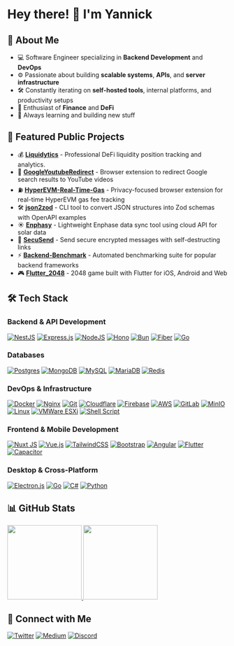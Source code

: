 # Hey there! 👋 I'm Yannick

## 🚀 About Me

- 💻 Software Engineer specializing in **Backend Development** and **DevOps**
- ⚙️ Passionate about building **scalable systems**, **APIs**, and **server
  infrastructure**
- 🛠️ Constantly iterating on **self-hosted tools**, internal platforms, and
  productivity setups
- 💸 Enthusiast of **Finance** and **DeFi**
- 🧠 Always learning and building new stuff

## 🎯 Featured Public Projects

- 💰 **[Liquidytics](https://liquidytics.xyz/)** - Professional DeFi liquidity position tracking and analytics.
- 🔗
  **[GoogleYoutubeRedirect](https://chromewebstore.google.com/detail/google-search-to-youtube/pioognemndfiikaapccdbcphgfdpgekp)** -
  Browser extension to redirect Google search results to YouTube videos
- ⛽
  **[HyperEVM-Real-Time-Gas](https://chromewebstore.google.com/detail/hyperevm-real-time-gas/lbmelajajgmfmhfplcfhbgjlngmhbplm)** -
  Privacy-focused browser extension for real-time HyperEVM gas fee tracking
- 🛠️ **[json2zod](https://json2zod.pages.dev/)** - CLI tool to convert JSON
  structures into Zod schemas with OpenAPI examples
- ☀️ **[Enphasy](https://hub.docker.com/r/drarox/enphasy)** - Lightweight
  Enphase data sync tool using cloud API for solar data
- 🔐 **[SecuSend](https://secusend.eu.org/)** - Send secure encrypted messages
  with self-destructing links
- ⚡ **[Backend-Benchmark](https://github.com/Drarox/Backend-Benchmark)** -
  Automated benchmarking suite for popular backend frameworks
- 🎮
  **[Flutter_2048](https://play.google.com/store/apps/details?id=com.yannickburkard.flutter2048)** -
  2048 game built with Flutter for iOS, Android and Web

## 🛠️ Tech Stack

### Backend & API Development

[![NestJS](https://img.shields.io/badge/nestjs-%23E0234E.svg?style=for-the-badge&logo=nestjs&logoColor=white)](https://nestjs.com/)
[![Express.js](https://img.shields.io/badge/express.js-%23404d59.svg?style=for-the-badge&logo=express&logoColor=%2361DAFB)](https://expressjs.com/)
[![NodeJS](https://img.shields.io/badge/node.js-6DA55F?style=for-the-badge&logo=node.js&logoColor=white)](https://nodejs.org/)
[![Hono](https://img.shields.io/badge/Hono-E36002.svg?style=for-the-badge&logo=hono&logoColor=white)](https://hono.dev/)
[![Bun](https://img.shields.io/badge/Bun-%23000000.svg?style=for-the-badge&logo=bun&logoColor=white)](https://bun.sh/)
[![Fiber](https://img.shields.io/badge/Fiber-%2300ADD8.svg?style=for-the-badge&logo=go&logoColor=white)](https://gofiber.io/)
[![Go](https://img.shields.io/badge/go-%2300ADD8.svg?style=for-the-badge&logo=go&logoColor=white)](https://golang.org/)

### Databases

[![Postgres](https://img.shields.io/badge/postgres-%23316192.svg?style=for-the-badge&logo=postgresql&logoColor=white)](https://postgresql.org/)
[![MongoDB](https://img.shields.io/badge/MongoDB-%234ea94b.svg?style=for-the-badge&logo=mongodb&logoColor=white)](https://mongodb.com/)
[![MySQL](https://img.shields.io/badge/mysql-%2300f.svg?style=for-the-badge&logo=mysql&logoColor=white)](https://mysql.com/)
[![MariaDB](https://img.shields.io/badge/MariaDB-003545?style=for-the-badge&logo=mariadb&logoColor=white)](https://mariadb.org/)
[![Redis](https://img.shields.io/badge/redis-%23DD0031.svg?style=for-the-badge&logo=redis&logoColor=white)](https://redis.io/)

### DevOps & Infrastructure

[![Docker](https://img.shields.io/badge/docker-%230db7ed.svg?style=for-the-badge&logo=docker&logoColor=white)](https://docker.com/)
[![Nginx](https://img.shields.io/badge/nginx-%23009639.svg?style=for-the-badge&logo=nginx&logoColor=white)](https://nginx.org/)
[![Git](https://img.shields.io/badge/git-%23F05033.svg?style=for-the-badge&logo=git&logoColor=white)](https://git-scm.com/)
[![Cloudflare](https://img.shields.io/badge/Cloudflare-F38020?style=for-the-badge&logo=Cloudflare&logoColor=white)](https://cloudflare.com/)
[![Firebase](https://img.shields.io/badge/firebase-%23DD2C00.svg?style=for-the-badge&logo=firebase)](https://firebase.google.com/)
[![AWS](https://img.shields.io/badge/AWS-%23FF9900.svg?style=for-the-badge&logo=amazon-aws&logoColor=white)](https://aws.amazon.com/)
[![GitLab](https://img.shields.io/badge/gitlab-%23FC6D26.svg?style=for-the-badge&logo=gitlab&logoColor=white)](https://gitlab.com/)
[![MinIO](https://img.shields.io/badge/MinIO-C72E49?style=for-the-badge&logo=minio&logoColor=white)](https://min.io/)
[![Linux](https://img.shields.io/badge/Linux-FCC624?style=for-the-badge&logo=linux&logoColor=black)](https://debian.org/)
[![VMWare ESXi](https://img.shields.io/badge/VMWare_ESXi-%23607078.svg?style=for-the-badge)](https://vmware.com/products/esxi-and-esx.html)
[![Shell Script](https://img.shields.io/badge/shell_script-%23121011.svg?style=for-the-badge&logo=gnu-bash&logoColor=white)](https://gnu.org/software/bash/)

### Frontend & Mobile Development

[![Nuxt JS](https://img.shields.io/badge/Nuxt-002E3B?style=for-the-badge&logo=nuxt&logoColor=#00DC82)](https://nuxt.com/)
[![Vue.js](https://img.shields.io/badge/vuejs-%2335495e.svg?style=for-the-badge&logo=vuedotjs&logoColor=%234FC08D)](https://vuejs.org/)
[![TailwindCSS](https://img.shields.io/badge/tailwindcss-%2338B2AC.svg?style=for-the-badge&logo=tailwind-css&logoColor=white)](https://tailwindcss.com/)
[![Bootstrap](https://img.shields.io/badge/bootstrap-%238511FA.svg?style=for-the-badge&logo=bootstrap&logoColor=white)](https://getbootstrap.com/)
[![Angular](https://img.shields.io/badge/angular-%23DD0031.svg?style=for-the-badge&logo=angular&logoColor=white)](https://angular.io/)
[![Flutter](https://img.shields.io/badge/Flutter-%2302569B.svg?style=for-the-badge&logo=Flutter&logoColor=white)](https://flutter.dev/)
[![Capacitor](https://img.shields.io/badge/Capacitor-%23119EFF.svg?style=for-the-badge&logo=capacitor&logoColor=white)](https://capacitorjs.com/)

### Desktop & Cross-Platform

[![Electron.js](https://img.shields.io/badge/Electron-191970?style=for-the-badge&logo=Electron&logoColor=white)](https://electronjs.org/)
[![Go](https://img.shields.io/badge/go-%2300ADD8.svg?style=for-the-badge&logo=go&logoColor=white)](https://golang.org/)
[![C#](https://img.shields.io/badge/c%23-%23512BD4.svg?style=for-the-badge&logo=dotnet&logoColor=white)](https://dotnet.microsoft.com/)
[![Python](https://img.shields.io/badge/python-3670A8?style=for-the-badge&logo=python&logoColor=ffdd54)](https://python.org/)


## 📊 GitHub Stats

<a href="https://github.com/Drarox">
        <img height="170em" src="https://github-readme-stats-ten-phi-27.vercel.app/api?username=Drarox&show_icons=true&theme=tokyonight&include_all_commits=true&hide_rank=true&hide=prs&count_private=true" />
</a>
<a href="https://github.com/Drarox">
        <img height="170em" src="https://github-readme-stats-ten-phi-27.vercel.app/api/top-langs/?username=Drarox&layout=compact&theme=tokyonight&hide=java,php" />
</a>

## 🤝 Connect with Me

[![Twitter](https://img.shields.io/badge/Twitter-%23000000.svg?style=for-the-badge&logo=x&logoColor=white)](https://twitter.com/Drarox443)
[![Medium](https://img.shields.io/badge/Medium-12100E?style=for-the-badge&logo=medium&logoColor=white)](https://medium.com/@Drarox)
[![Discord](https://img.shields.io/badge/Discord-%235865F2.svg?style=for-the-badge&logo=discord&logoColor=white)](https://discord.com/users/241170352179380224)
